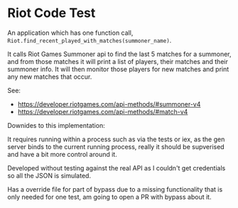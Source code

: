 # Riot Code Test

An application which has one function call, `Riot.find_recent_played_with_matches(summoner_name)`.

It calls Riot Games Summoner api to find the last 5 matches for a summoner, and from those matches
it will print a list of players, their matches and their summoner info. It will then monitor those
players for new matches and print any new matches that occur.

See:

* https://developer.riotgames.com/api-methods/#summoner-v4
* https://developer.riotgames.com/api-methods/#match-v4

Downides to this implementation:

It requires running within a process such as via the tests or iex, as the gen server binds to the
current running process, really it should be supverised and have a bit more control around it.

Developed without testing against the real API as I couldn't get credentials so all the JSON is
simulated.

Has a override file for part of bypass due to a missing functionality that is only needed for one test,
am going to open a PR with bypass about it.
